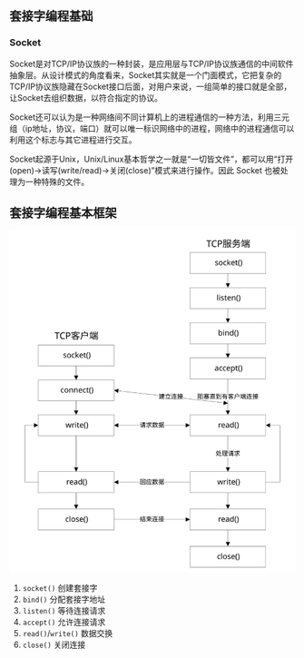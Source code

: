## 套接字编程基础

### Socket

Socket是对TCP/IP协议族的一种封装，是应用层与TCP/IP协议族通信的中间软件抽象层。从设计模式的角度看来，Socket其实就是一个门面模式，它把复杂的TCP/IP协议族隐藏在Socket接口后面，对用户来说，一组简单的接口就是全部，让Socket去组织数据，以符合指定的协议。

Socket还可以认为是一种网络间不同计算机上的进程通信的一种方法，利用三元组（ip地址，协议，端口）就可以唯一标识网络中的进程，网络中的进程通信可以利用这个标志与其它进程进行交互。

Socket起源于Unix，Unix/Linux基本哲学之一就是“一切皆文件”，都可以用“打开(open)->读写(write/read)->关闭(close)”模式来进行操作。因此 Socket 也被处理为一种特殊的文件。

## 套接字编程基本框架

![基本TCP客户/服务器程序的套接字函数](/assets/socket-framework.svg)

1. `socket()` 创建套接字
2. `bind()` 分配套接字地址
3. `listen()` 等待连接请求
4. `accept()` 允许连接请求
5. `read()`/`write()` 数据交换
6. `close()` 关闭连接

